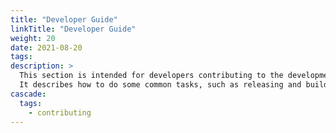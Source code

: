 ```yaml
---
title: "Developer Guide"
linkTitle: "Developer Guide"
weight: 20
date: 2021-08-20
tags: 
description: >
  This section is intended for developers contributing to the development of the Stroom software (and its related applications).
  It describes how to do some common tasks, such as releasing and building documentation. It also covers the development of any supporting scripts or utilities for running/administering Stroom, e.g. Ansible playbooks, Helm charts, etc.
cascade:
  tags:
    - contributing
---
```


